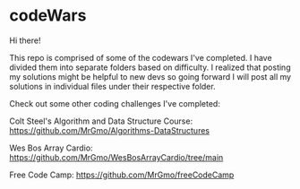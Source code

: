 # codeWars

Hi there!

This repo is comprised of some of the codewars I've completed. I have divided them into separate folders based on difficulty. I realized that posting my solutions might be helpful to new devs so going forward I will post all my solutions in individual files under their respective folder. 

Check out some other coding challenges I've completed:

Colt Steel's Algorithm and Data Structure Course: https://github.com/MrGmo/Algorithms-DataStructures

Wes Bos Array Cardio: https://github.com/MrGmo/WesBosArrayCardio/tree/main

Free Code Camp: https://github.com/MrGmo/freeCodeCamp
